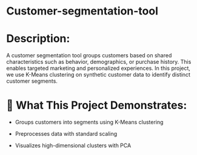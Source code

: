 # Customer-segmentation-tool
# Description:
A customer segmentation tool groups customers based on shared characteristics such as behavior, demographics, or purchase history. This enables targeted marketing and personalized experiences. In this project, we use K-Means clustering on synthetic customer data to identify distinct customer segments.

# 🧠 What This Project Demonstrates:
* Groups customers into segments using K-Means clustering

* Preprocesses data with standard scaling

* Visualizes high-dimensional clusters with PCA
